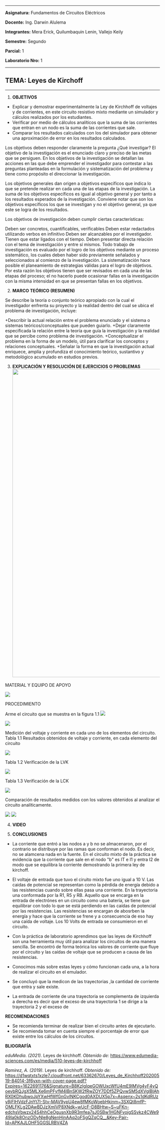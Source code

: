 
------------
 **Asignatura:**  Fundamentos de Circuitos Eléctricos 
                          
 **Docente:**     Ing. Darwin Alulema            
                    
 **Integrantes:** Mera Erick, Quilumbaquin Lenin, Vallejo Keily
                  
 **Semestre:**    Segundo
 
 **Parcial:**     1
 
 **Laboratorio Nro:**     1
 
------------
## **TEMA:**  Leyes de Kirchoff
------------

1. **OBJETIVOS**

 - Explicar y demostrar experimentalmente la Ley de Kirchhoff de voltajes y de corrientes, en este circuito resistivo  mixto  mediante un simulador y cálculos realizados por los estudiantes.
 - Verificar por medio de cálculos analíticos que la suma de las corrientes que entran en un nodo es la suma de las corrientes que sale.
 - Comparar los resultados calculados con los del simulador para obtener una aproximación de error en los resultados calculados. 


Los objetivos deben responder claramente la pregunta ¿Qué investigar? El objetivo de la investigación es el enunciado claro y preciso de las metas que se persiguen. En los objetivos de la investigación se detallan las acciones en las que debe emprender el investigador para contestar a las preguntas planteadas en la formulación y sistematización del problema y tiene como propósito el direccionar la investigación.

Los objetivos generales dan origen a objetivos específicos que indica lo que se pretende realizar en cada una de las etapas de la investigación. La suma de los objetivos específicos es igual al objetivo general y por tanto a los resultados esperados de la investigación. Conviene notar que son los objetivos específicos los que se investigan y no el objetivo general, ya que este se logra de los resultados.

Los objetivos de investigación deben cumplir ciertas características:

Deben ser concretos, cuantificables, verificables
Deben estar redactados utilizando verbos en infinitivo
Deben ser alcanzables por el investigador.
Tienen que estar ligados con el tiempo.
Deben presentar directa relación con el tema de investigación y entre sí mismos. Todo trabajo de investigación es evaluado por el logro de los objetivos mediante un proceso sistemático, los cuales deben haber sido previamente señalados y seleccionados al comienzo de la investigación. La sistematización hace posible el planeamiento de estrategias válidas para el logro de objetivos. Por esta razón los objetivos tienen que ser revisados en cada una de las etapas del proceso; el no hacerlo puede ocasionar fallas en la investigación con la misma intensidad en que se presentan fallas en los objetivos.

2. **MARCO TEÓRICO (RESUMEN)**



Se describe la teoría o conjunto teórico apropiado con la cual el investigador enfrenta su proyecto y la realidad dentro del cual se ubica el problema de investigación, incluye:

+Describir la actual relación entre el problema enunciado y el sistema o sistemas teóricos/conceptuales que pueden guiarlo.
+Dejar claramente especificada la relación entre la teoría que guía la investigación y la realidad que se percibe como problema de investigación.
+Conceptualizar el problema en la forma de un modelo, útil para clarificar los conceptos y relaciones conceptuales.
+Señalar la forma en que la investigación actual enriquece, amplía y profundiza el conocimiento teórico, sustantivo y metodológico acumulado en estudios previos.

3. **EXPLICACIÓN Y RESOLUCIÓN DE EJERCICIOS O PROBLEMAS**
   <img src="Capturas/resolucion%20ejer.png" width=1000>
   
MATERIAL Y EQUIPO DE APOYO

   <img src="Capturas/elementos.PNG" >
   
PROCEDIMIENTO

 Arme el circuito que se muestra en la figura 1.1
   <img src="Capturas/circuito%20sin%20nadax2.PNG" >
   
   <img src="Capturas/circuito%20sin%20nada.PNG">
   
Medición del voltaje y corriente en cada uno de los elementos del circuito. 
Tabla 1.1 Resultados obtenidos de voltaje y corriente, en cada elemento del circuito

   <img src="Capturas/tabla%201.PNG" >
   
   Tabla 1.2 Verificación de la LVK
   
   <img src="Capturas/tabla%202.PNG" >
   
   Tabla 1.3 Verificación de la LCK
   
   <img src="Capturas/tabla%203.PNG" >
   
   Comparación de resultados medidos con los valores obtenidos al analizar el circuito analíticamente. 
   
   <img src="Capturas/voltaje.PNG" >
   
   <img src="Capturas/intensidad.PNG" >
  
4. **VIDEO**


5. **CONCLUSIONES**

- La corriente que entró a las nodos a y b no se almacenaron, por el contrario se distribuye por las ramas que conforman el nodo. Es decir, no se alamcena nada en la fuente. En el circuito mixto de la práctica se evidencia que la corriente que sale en el nodo "b" es IT e I1 y entra I2 de modo que se equilibra la corriente demostrando la primera ley de kirchoff. 
      
- El voltaje de entrada que tuvo el ciruito mixto fue uno igual a 10 V. Las caidas de potencial se representan como la pérdida de energía debido a las resistencias cuando sobre ellas pasa una corriente. En la trayectoria una conformada por la R1, R5 y RB. Aquello que se encarga en la entrada de electrónes en un circuito como una batería, se tiene que equilibrar con todo lo que se está perdiendo en las caídas de potencial por las resistencias. Las resistencias se encargan de abosrben la energía y hace que la corriente se frene y a consecuencia de eso hay una caída de voltaje. Los 10 Volts de entrada se consumieron en el circuito. 

- Con la práctica de laboratorio aprendimos que las leyes de Kirchhoff son una herramienta muy útil para analizar los circuitos de una manera sencilla. Se encontró de forma teórica los valores de corriente que fluye por el circuito y las caídas de voltaje que se producen a causa de las resistencias. 

- Conocimos más sobre estas leyes y cómo funcionan cada una, a la hora de realizar el circuito en el emulador.

- Se concluyó que la medicon de las trayectorias ,la cantidad de corriente que entra y sale existe.

- La entrada de corriente de una trayectoria se complementa de izquierda a derecha es decir que el exceso de  una trayectoria 1 se dirige a la  trayectoria 2 y el exceso de

**RECOMENDACIONES**

- Se recomienda terminar de realizar bien el circuito antes de ejecutarlo.
- Se recomienda tomar en cuenta siempre el porcentaje de error que existe entre los cálculos de los circuitos. 

**BLIOGRAFÍA**

*eduMedia. (2021).* Leyes de kirchhoff. *Obtenido de:* https://www.edumedia-sciences.com/es/media/510-leyes-de-kirchhoff

*Ramirez, A. (2019).* Leyes de kirchhoff. *Obtenido de:* https://d1wqtxts1xzle7.cloudfront.net/63362670/Leyes_de_Kirchhoff20200519-84014-3f6yxn-with-cover-page.pdf?Expires=1622691176&Signature=B8KzIgIqeGOWUxcWfU4mE9lMVg4yF4yQoevbRQJgX5MLXe6mPFyfM4IBnSKW2fRwZOY7DDf5ZPQvwSM5dXVglBIAhRX0KDhubwoJpYXwHfWfGnGvlNKCgod0AXDUX5p7x~Asqenx~2s1dKdRUzy8jFlHVdzFJnYt7I-Stv-MAV9ypU4ew8fMKoWoebHkinm~3SXQt8mfP-OMLFKLg2DAwBDJzXmlVP8XNdk~wUcF-D8BHtw~S~uFKn-edchsVbwzx24S4hhCeOgusnXb9R3mfea7sJ0SBw1HGNFvojgSSykz4CWe949Ia0k8OnzODyNle8gNenHinAAq2oFSgQZqCQ__&Key-Pair-Id=APKAJLOHF5GGSLRBV4ZA

